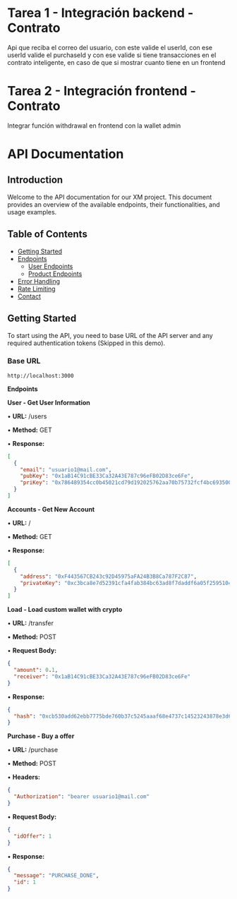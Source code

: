 # Tarea 1 - Integración backend - Contrato

Api que reciba el correo del usuario, con este valide el userId, con ese userId valide el purchaseId y con ese valide si tiene transacciones en el contrato inteligente, en caso de que si mostrar cuanto tiene en un frontend

# Tarea 2 - Integración frontend - Contrato

Integrar función withdrawal en frontend con la wallet admin

# API Documentation

## Introduction

Welcome to the API documentation for our XM project. This document provides an overview of the available endpoints, their functionalities, and usage examples.

## Table of Contents

- [Getting Started](#getting-started)
- [Endpoints](#endpoints)
  - [User Endpoints](#user-endpoints)
  - [Product Endpoints](#product-endpoints)
- [Error Handling](#error-handling)
- [Rate Limiting](#rate-limiting)
- [Contact](#contact)

## Getting Started

To start using the API, you need to base URL of the API server and any required authentication tokens (Skipped in this demo).

### Base URL

```plaintext
http://localhost:3000
```

**Endpoints**

**User - Get User Information**

• **URL:** /users

• **Method:** GET

• **Response:**

```json
[
  {
    "email": "usuario1@mail.com",
    "pubKey": "0x1aB14C91cBE33Ca32A43E787c96eFB02D83ce6Fe",
    "priKey": "0x786489354cc0b45021cd79d192025762aa70b75732fcf4bc693500596f042125"
  }
]
```

**Accounts - Get New Account**

• **URL:** /

• **Method:** GET

• **Response:**

```json
[
  {
    "address": "0xF443567CB243c92D45975aFA24B3B8Ca787F2C87",
    "privateKey": "0xc3bca8e7d52391cfa4fab384bc63ad8f7daddf6a05f2595104d38fad2b11630b"
  }
]
```

**Load - Load custom wallet with crypto**

• **URL:** /transfer

• **Method:** POST

• **Request Body:**

```json
{
  "amount": 0.1,
  "receiver": "0x1aB14C91cBE33Ca32A43E787c96eFB02D83ce6Fe"
}
```

• **Response:**

```json
{
  "hash": "0xcb530add62ebb7775bde760b37c5245aaaf68e4737c14523243878e3d6f0e824"
}
```

**Purchase - Buy a offer**

• **URL:** /purchase

• **Method:** POST

• **Headers:**

```json
{
  "Authorization": "bearer usuario1@mail.com"
}
```

• **Request Body:**

```json
{
  "idOffer": 1
}
```

• **Response:**

```json
{
  "message": "PURCHASE_DONE",
  "id": 1
}
```
